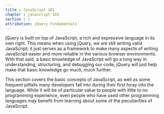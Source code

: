 ```yaml
---
title : JavaScript 101
chapter : javascript-101
section : 1
attribution: jQuery Fundamentals
---
```


jQuery is built on top of JavaScript, a rich and expressive language in its own right. This means when using jQuery, we are still writing valid JavaScript; it just serves as a framework to make many aspects of writing JavaScript easier and more reliable in the various browser environments. With that said, a basic knowledge of JavaScript will go a long way in understanding, structuring, and debugging our code; jQuery will just help make that basic knowledge go much, much further.

This section covers the basic concepts of JavaScript, as well as some frequent pitfalls many developers fall into during their first foray into the language. While it will be of particular value to people with little to no programming experience, even people who have used other programming languages may benefit from learning about some of the peculiarities of JavaScript.